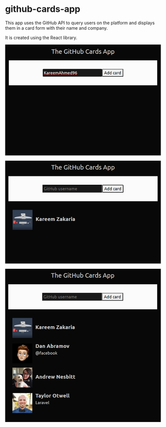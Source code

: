 # github-cards-app
This app uses the GitHub API to query users on the platform and displays them in a card form with their name and company.

It is created using the React library.

![Main Screen](main-screen.png)

![Adding a Card](card-adding.png)

![Adding Multiple Cards and Displaying their Companies](multiple-cards.png)
